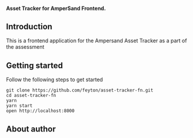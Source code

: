 #### Asset Tracker for AmperSand Frontend.

## Introduction
This is a frontend application for the Ampersand Asset Tracker as a part of the assessment

## Getting started

Follow the following steps to get started

```
git clone https://github.com/feyton/asset-tracker-fn.git
cd asset-tracker-fn
yarn
yarn start
open http://localhost:8000
```

## About author
